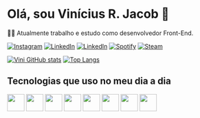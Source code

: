 # Olá, sou Vinícius R. Jacob 👋
👨‍💻 Atualmente trabalho e estudo como desenvolvedor Front-End.

[![Instagram](https://img.shields.io/badge/Instagram-E4405F?style=for-the-badge&logo=instagram&logoColor=white)](https://www.instagram.com/v.r_jacob/) [![LinkedIn](https://img.shields.io/badge/LinkedIn-0077B5?style=for-the-badge&logo=linkedin&logoColor=white)](https://www.linkedin.com/feed/) [![LinkedIn](https://img.shields.io/badge/TikTok-000000?style=for-the-badge&logo=tiktok&logoColor=white)](https://www.tiktok.com/@vinijacob1?lang=pt-BR) [![Spotify](https://img.shields.io/badge/Spotify-1ED760?&style=for-the-badge&logo=spotify&logoColor=white)](https://open.spotify.com/user/vini_jacob?si=fc52c0f2c80e4104) [![Steam](https://img.shields.io/badge/Steam-000000?style=for-the-badge&logo=steam&logoColor=white)](https://steamcommunity.com/id/o_banshee/)

[![Vini GitHub stats](https://github-readme-stats.vercel.app/api?username=vinijacob&show_icons=true&theme=synthwave)](https://github.com/anuraghazra/github-readme-stats) [![Top Langs](https://github-readme-stats.vercel.app/api/top-langs/?username=vinijacob&layout=compact)](https://github.com/anuraghazra/github-readme-stats)


## Tecnologias que uso no meu dia a dia

<div>
    <img src="https://cdn.jsdelivr.net/gh/devicons/devicon/icons/html5/html5-original.svg" height="40" width="40"/>
    <img src="https://cdn.jsdelivr.net/gh/devicons/devicon/icons/css3/css3-original.svg" height="40" width="40"/>
    <img src="https://cdn.jsdelivr.net/gh/devicons/devicon/icons/javascript/javascript-original.svg" height="40" width="40"/>
    <img src="https://cdn.jsdelivr.net/gh/devicons/devicon/icons/react/react-original.svg" height="40" width="40"/>
    <img src="https://cdn.jsdelivr.net/gh/devicons/devicon/icons/nodejs/nodejs-original.svg" height="40" width="40"/>
    <img src="https://cdn.jsdelivr.net/gh/devicons/devicon/icons/typescript/typescript-original.svg" height="40" width="40"/>
    <img src="https://cdn.jsdelivr.net/gh/devicons/devicon/icons/git/git-original.svg" height="40" width="40"/>
    <img src="https://cdn.jsdelivr.net/gh/devicons/devicon/icons/github/github-original.svg" height="40" width="40"/>
</div>
